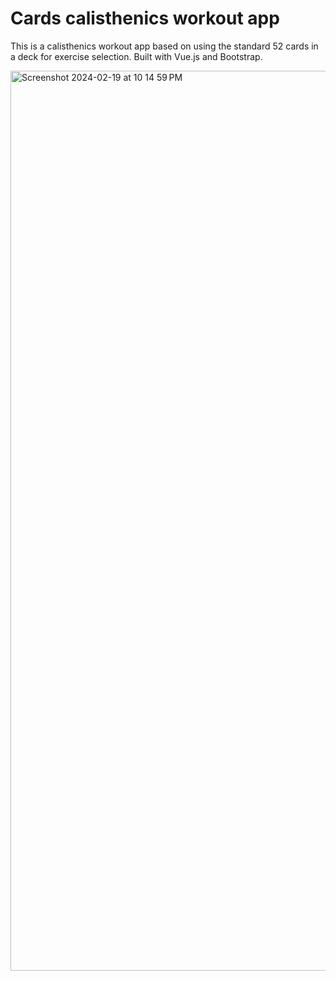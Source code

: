 # Cards calisthenics workout app
This is a calisthenics workout app based on using the standard 52 cards in a deck for exercise selection.
Built with Vue.js and Bootstrap.

<img width="1440" alt="Screenshot 2024-02-19 at 10 14 59 PM" src="https://github.com/lukesbart/cards-vue/assets/4751975/3fc7e751-03fe-4081-8b43-ae18da11e996">
